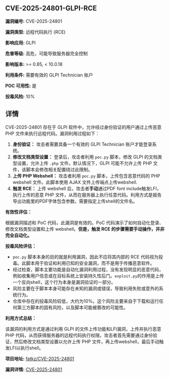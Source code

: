 ## CVE-2025-24801-GLPI-RCE

**漏洞编号:** CVE-2025-24801

**漏洞类型:** 远程代码执行 (RCE)

**影响应用:** GLPI

**危害等级:** 高危，可能导致服务器完全控制

**影响版本:** >= 0.85, < 10.0.18

**利用条件:** 需要有效的 GLPI Technician 账户

**POC 可用性:** 是

**投毒风险:** 10%

## 详情

CVE-2025-24801 存在于 GLPI 软件中，允许经过身份验证的用户通过上传恶意 PHP 文件来执行远程代码。漏洞利用过程如下：

1.  **身份验证：** 攻击者需要具备一个有效的 GLPI Technician 账户才能登录系统。
2.  **修改文档类型设置：** 登录后，攻击者利用 `poc.py` 脚本，修改 GLPI 的文档类型设置，允许上传 `.php` 文件。默认情况下，GLPI 可能不允许上传 PHP 文件，该脚本会修改相关配置绕过此限制。
3.  **上传 PHP Webshell：** 攻击者利用 `poc.py` 脚本，上传包含恶意代码的 PHP webshell 文件。此脚本使用 AJAX 文件上传端点上传webshell.
4.  **触发 RCE：** 上传 webshell 后，攻击者**手动**通过PDF font include触发LFI，执行上传的恶意 PHP 文件，从而在服务器上执行任意代码。利用方式是报告导出功能里的PDF字体包含参数。需要指定上传shell的文件名。

**有效性评估：**

根据漏洞描述和 PoC 代码，此漏洞是有效的。PoC 代码演示了如何自动化登录、修改文档类型设置和上传 webshell。**但是，触发 RCE 的步骤需要手动操作，并非完全自动化。**

**投毒风险评估：**

*   `poc.py` 脚本本身的目的就是利用漏洞，因此不应将其内部的 RCE 代码视为投毒。此脚本用于验证和利用已知的安全漏洞，而不是用于传播恶意软件。
*   经过检查，脚本主要功能是自动化漏洞利用过程，没有发现明显的恶意代码，例如收集用户信息或在目标系统上安装持久性后门。`exploit.py`的作用是上传一个反向shell，这个行为本身是漏洞验证的一部分。
*   风险主要在于脚本本身可能存在未知的漏洞或错误，导致利用失败或意外的系统行为。
*   仓库中存在的投毒风险较低，大约为10%。这个风险主要来自于下载和运行任何第三方脚本的固有风险，以及脚本可能被篡改的可能性。

**利用方式总结：**

该漏洞的利用方式是通过利用 GLPI 的文件上传功能和LFI漏洞，上传并执行恶意 PHP 代码，从而获得服务器的远程代码执行权限。攻击者首先需要通过身份验证，然后修改文档类型设置以允许上传 PHP 文件，再上传webshell，最后手动触发LFI以执行shell。

**项目地址:** [fatkz/CVE-2025-24801](https://github.com/fatkz/CVE-2025-24801)

**漏洞详情:** [CVE-2025-24801](https://nvd.nist.gov/vuln/detail/CVE-2025-24801)